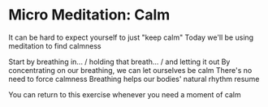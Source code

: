 # Micro Meditation: Calm
It can be hard to expect yourself to just "keep calm"
Today we'll be using meditation to find calmness

Start by breathing in... / holding that breath... / and letting it out
By concentrating on our breathing, we can let ourselves be calm
There's no need to force calmness
Breathing helps our bodies' natural rhythm resume 

You can return to this exercise whenever you need a moment of calm 

[_meta:author]:- "HJ"
[_meta:tags]:- "relaxation,calm"
[_meta:size]:- "micro"
[_meta:date-added]:- "2023-06-08T00:00:00.000"